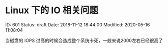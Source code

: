 # Linux 下的 IO 相关问题


ID: 601
Status: draft
Date: 2018-11-12 18:44:00
Modified: 2020-05-16 11:08:04


当磁盘的 IOPS 过高的时候会造成整个系统卡死，一般来说2000左右已经很高了